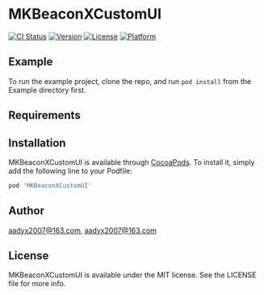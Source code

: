 # MKBeaconXCustomUI

[![CI Status](https://img.shields.io/travis/aadyx2007@163.com/MKBeaconXCustomUI.svg?style=flat)](https://travis-ci.org/aadyx2007@163.com/MKBeaconXCustomUI)
[![Version](https://img.shields.io/cocoapods/v/MKBeaconXCustomUI.svg?style=flat)](https://cocoapods.org/pods/MKBeaconXCustomUI)
[![License](https://img.shields.io/cocoapods/l/MKBeaconXCustomUI.svg?style=flat)](https://cocoapods.org/pods/MKBeaconXCustomUI)
[![Platform](https://img.shields.io/cocoapods/p/MKBeaconXCustomUI.svg?style=flat)](https://cocoapods.org/pods/MKBeaconXCustomUI)

## Example

To run the example project, clone the repo, and run `pod install` from the Example directory first.

## Requirements

## Installation

MKBeaconXCustomUI is available through [CocoaPods](https://cocoapods.org). To install
it, simply add the following line to your Podfile:

```ruby
pod 'MKBeaconXCustomUI'
```

## Author

aadyx2007@163.com, aadyx2007@163.com

## License

MKBeaconXCustomUI is available under the MIT license. See the LICENSE file for more info.
